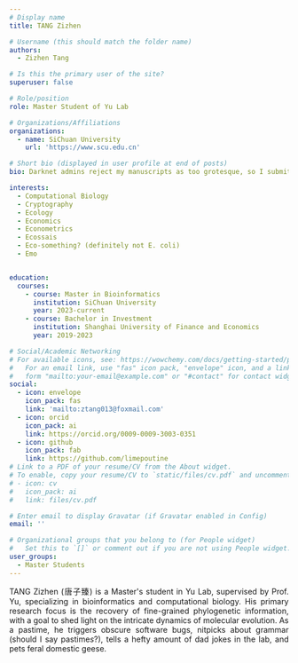 ```yaml
---
# Display name
title: TANG Zizhen

# Username (this should match the folder name)
authors:
  - Zizhen Tang

# Is this the primary user of the site?
superuser: false

# Role/position
role: Master Student of Yu Lab

# Organizations/Affiliations
organizations:
  - name: SiChuan University
    url: 'https://www.scu.edu.cn'

# Short bio (displayed in user profile at end of posts)
bio: Darknet admins reject my manuscripts as too grotesque, so I submit them to scientific journals.

interests:
  - Computational Biology
  - Cryptography
  - Ecology
  - Economics
  - Econometrics
  - Ecossais
  - Eco-something? (definitely not E. coli)
  - Emo


education:
  courses:
    - course: Master in Bioinformatics
      institution: SiChuan University
      year: 2023-current
    - course: Bachelor in Investment
      institution: Shanghai University of Finance and Economics
      year: 2019-2023

# Social/Academic Networking
# For available icons, see: https://wowchemy.com/docs/getting-started/page-builder/#icons
#   For an email link, use "fas" icon pack, "envelope" icon, and a link in the
#   form "mailto:your-email@example.com" or "#contact" for contact widget.
social:
  - icon: envelope
    icon_pack: fas
    link: 'mailto:ztang013@foxmail.com'
  - icon: orcid
    icon_pack: ai
    link: https://orcid.org/0009-0009-3003-0351
  - icon: github
    icon_pack: fab
    link: https://github.com/limepoutine
# Link to a PDF of your resume/CV from the About widget.
# To enable, copy your resume/CV to `static/files/cv.pdf` and uncomment the lines below.
# - icon: cv
#   icon_pack: ai
#   link: files/cv.pdf

# Enter email to display Gravatar (if Gravatar enabled in Config)
email: ''

# Organizational groups that you belong to (for People widget)
#   Set this to `[]` or comment out if you are not using People widget.
user_groups:
  - Master Students
---
```

<div style="text-align: justify;">

TANG Zizhen (唐子臻) is a Master's student in Yu Lab, supervised by Prof. Yu, specializing in bioinformatics and computational biology. His primary research focus is the recovery of fine-grained phylogenetic information, with a goal to shed light on the intricate dynamics of molecular evolution. As a pastime, he triggers obscure software bugs, nitpicks about grammar (should I say pastime*s*?), tells a hefty amount of dad jokes in the lab, and pets feral domestic geese.

</div>
